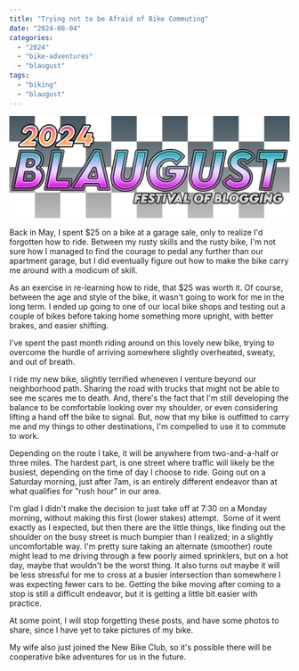 ```yaml
---
title: "Trying not to be Afraid of Bike Commuting"
date: "2024-08-04"
categories: 
  - "2024"
  - "bike-adventures"
  - "blaugust"
tags: 
  - "biking"
  - "blaugust"
---
```


![Blaugust 2024 "the festival of blogging" logo with black and white checkered background ](images/blaugust2024-litecheck2674701766089102473-1024x372.png)

Back in May, I spent $25 on a bike at a garage sale, only to realize I'd forgotten how to ride. Between my rusty skills and the rusty bike, I'm not sure how I managed to find the courage to pedal any further than our apartment garage, but I did eventually figure out how to make the bike carry me around with a modicum of skill.

As an exercise in re-learning how to ride, that $25 was worth it. Of course, between the age and style of the bike, it wasn't going to work for me in the long term. I ended up going to one of our local bike shops and testing out a couple of bikes before taking home something more upright, with better brakes, and easier shifting. 

I've spent the past month riding around on this lovely new bike, trying to overcome the hurdle of arriving somewhere slightly overheated, sweaty, and out of breath.

I ride my new bike, slightly terrified wheneven I venture beyond our neighborhood path. Sharing the road with trucks that might not be able to see me scares me to death. And, there's the fact that I'm still developing the balance to be comfortable looking over my shoulder, or even considering lifting a hand off the bike to signal. But, now that my bike is outfitted to carry me and my things to other destinations, I'm compelled to use it to commute to work.

Depending on the route I take, it will be anywhere from two-and-a-half or three miles. The hardest part, is one street where traffic will likely be the busiest, depending on the time of day I choose to ride. Going out on a Saturday morning, just after 7am, is an entirely different endeavor than at what qualifies for "rush hour" in our area.

I'm glad I didn't make the decision to just take off at 7:30 on a Monday morning, without making this first (lower stakes) attempt.  Some of it went exactly as I expected, but then there are the little things, like finding out the shoulder on the busy street is much bumpier than I realized; in a slightly uncomfortable way. I'm pretty sure taking an alternate (smoother) route might lead to me driving through a few poorly aimed sprinklers, but on a hot day, maybe that wouldn't be the worst thing. It also turns out maybe it will be less stressful for me to cross at a busier intersection than somewhere I was expecting fewer cars to be. Getting the bike moving after coming to a stop is still a difficult endeavor, but it is getting a little bit easier with practice.

At some point, I will stop forgetting these posts, and have some photos to share, since I have yet to take pictures of my bike.

My wife also just joined the New Bike Club, so it's possible there will be cooperative bike adventures for us in the future.

